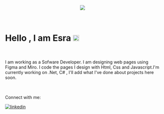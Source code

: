 <h1 style="color:white;" align="center">
  <a href="https://git.io/typing-svg">
    <img src="https://readme-typing-svg.herokuapp.com/?lines=Hello!+👋;I+am+Esra+Eryiğit&center=true&size=30">
  </a>
</h1>

<br>

# Hello , I am Esra <img src="https://user-images.githubusercontent.com/42378118/110234147-e3259600-7f4e-11eb-95be-0c4047144dea.gif" width="20">

<br>
<br>
 I am  working as a Sofware Developer. I am designing web pages using Figma and Miro. I code the pages I design with Html, Css and Javascript.I'm  currently working on .Net, C# , I'll add what I've done about projects here soon.
 
<br>
<br>
<br>

Connect with me:

<a href="https://linkedin.com/in/iremkomurcu" target="_blank">
  <img src=https://img.shields.io/badge/linkedin-%231E77B5.svg?&style=for-the-badge&logo=linkedin&logoColor=white alt=linkedin style="margin-bottom: 5px;" />
</a>

<br>
